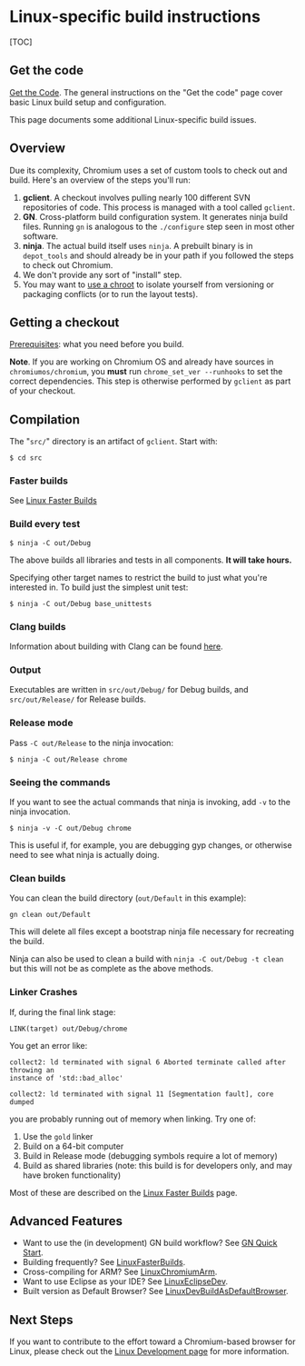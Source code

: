 # Linux-specific build instructions

[TOC]

## Get the code

[Get the Code](https://www.chromium.org/developers/how-tos/get-the-code). The
general instructions on the "Get the code" page cover basic Linux build setup
and configuration.

This page documents some additional Linux-specific build issues.

## Overview

Due its complexity, Chromium uses a set of custom tools to check out and build.
Here's an overview of the steps you'll run:

1.  **gclient**. A checkout involves pulling nearly 100 different SVN
    repositories of code. This process is managed with a tool called `gclient`.
1.  **GN**. Cross-platform build configuration system.  It generates ninja
    build files. Running `gn` is analogous to the `./configure` step seen in
    most other software.
1.  **ninja**. The actual build itself uses `ninja`. A prebuilt binary is in
    `depot_tools` and should already be in your path if you followed the steps
    to check out Chromium.
1.  We don't provide any sort of "install" step.
1.  You may want to
    [use a chroot](using_a_linux_chroot.md) to
    isolate yourself from versioning or packaging conflicts (or to run the
    layout tests).

## Getting a checkout

[Prerequisites](linux_build_instructions_prerequisites.md): what you need before
you build.

**Note**. If you are working on Chromium OS and already have sources in
`chromiumos/chromium`, you **must** run `chrome_set_ver --runhooks` to set the
correct dependencies. This step is otherwise performed by `gclient` as part of
your checkout.

## Compilation

The "`src/`" directory is an artifact of `gclient`. Start with:

    $ cd src

### Faster builds

See [Linux Faster Builds](linux_faster_builds.md)

### Build every test

    $ ninja -C out/Debug

The above builds all libraries and tests in all components. **It will take
hours.**

Specifying other target names to restrict the build to just what you're
interested in. To build just the simplest unit test:

    $ ninja -C out/Debug base_unittests

### Clang builds

Information about building with Clang can be found [here](clang.md).

### Output

Executables are written in `src/out/Debug/` for Debug builds, and
`src/out/Release/` for Release builds.

### Release mode

Pass `-C out/Release` to the ninja invocation:

    $ ninja -C out/Release chrome

### Seeing the commands

If you want to see the actual commands that ninja is invoking, add `-v` to the
ninja invocation.

    $ ninja -v -C out/Debug chrome

This is useful if, for example, you are debugging gyp changes, or otherwise need
to see what ninja is actually doing.

### Clean builds

You can clean the build directory (`out/Default` in this example):

    gn clean out/Default

This will delete all files except a bootstrap ninja file necessary for
recreating the build.

Ninja can also be used to clean a build with `ninja -C out/Debug -t clean` but
this will not be as complete as the above methods.

### Linker Crashes

If, during the final link stage:

    LINK(target) out/Debug/chrome

You get an error like:

```
collect2: ld terminated with signal 6 Aborted terminate called after throwing an
instance of 'std::bad_alloc'

collect2: ld terminated with signal 11 [Segmentation fault], core dumped
```
you are probably running out of memory when linking.  Try one of:

1.  Use the `gold` linker
1.  Build on a 64-bit computer
1.  Build in Release mode (debugging symbols require a lot of memory)
1.  Build as shared libraries (note: this build is for developers only, and may
    have broken functionality)

Most of these are described on the [Linux Faster Builds](linux_faster_builds.md)
page.

## Advanced Features

*   Want to use the (in development) GN build workflow? See
    [GN Quick Start](../tools/gn/docs/quick_start.md).
*   Building frequently? See [LinuxFasterBuilds](linux_faster_builds.md).
*   Cross-compiling for ARM? See [LinuxChromiumArm](linux_chromium_arm.md).
*   Want to use Eclipse as your IDE? See
    [LinuxEclipseDev](linux_eclipse_dev.md).
*   Built version as Default Browser? See
    [LinuxDevBuildAsDefaultBrowser](linux_dev_build_as_default_browser.md).

## Next Steps

If you want to contribute to the effort toward a Chromium-based browser for
Linux, please check out the [Linux Development page](linux_development.md) for
more information.
